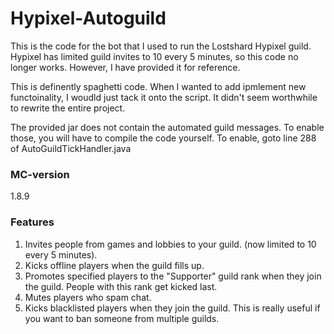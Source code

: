 # Hypixel-Autoguild
This is the code for the bot that I used to run the Lostshard Hypixel guild. 
Hypixel has limited guild invites to 10 every 5 minutes, so this code no longer works.
However, I have provided it for reference.

This is definently spaghetti code. When I wanted to add ipmlement new functoinality, I woudld just tack it onto the script.
It didn't seem worthwhile to rewrite the entire project.

The provided jar does not contain the automated guild messages. To enable those, you will have to compile the code yourself.
To enable, goto line 288 of AutoGuildTickHandler.java

### MC-version
1.8.9

### Features
1. Invites people from games and lobbies to your guild. (now limited to 10 every 5 minutes).
2. Kicks offline players when the guild fills up.
3. Promotes specified players to the "Supporter" guild rank when they join the guild. People with this rank get kicked last.
4. Mutes players who spam chat. 
5. Kicks blacklisted players when they join the guild. This is really useful if you want to ban someone from multiple guilds.
